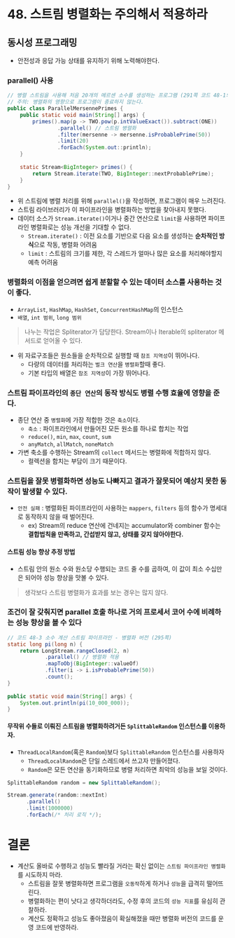 # 48. 스트림 병렬화는 주의해서 적용하라
## 동시성 프로그래밍
- 안전성과 응답 가능 상태를 유지하기 위해 노력해야한다.

### parallel() 사용
```java
// 병렬 스트림을 사용해 처음 20개의 메르센 소수를 생성하는 프로그램 (291쪽 코드 48-1의 병렬화 버전)  
// 주의: 병렬화의 영향으로 프로그램이 종료하지 않는다.  
public class ParallelMersennePrimes {  
    public static void main(String[] args) {  
        primes().map(p -> TWO.pow(p.intValueExact()).subtract(ONE))  
                .parallel() // 스트림 병렬화  
                .filter(mersenne -> mersenne.isProbablePrime(50))  
                .limit(20)  
                .forEach(System.out::println);  
    }  
  
    static Stream<BigInteger> primes() {  
        return Stream.iterate(TWO, BigInteger::nextProbablePrime);  
    }  
}
```
- 위 스트림에 병렬 처리를 위해 `parallel()`을 작성하면, 프로그램이 매우 느려진다.
- 스트림 라이브러리가 이 파이프라인을 병렬화하는 방법을 찾아내지 못했다.
- 데이터 소스가 `Stream.iterate()`이거나 중간 연산으로 `limit`을 사용하면 파이프라인 병렬화로는 성능 개선을 기대할 수 없다.
    - `Stream.iterate()` : 이전 요소를 기반으로 다음 요소를 생성하는 **순차적인 방식**으로 작동, 병렬화 어려움
    - `limit` : 스트림의 크기를 제한, 각 스레드가 얼마나 많은 요소를 처리해야할지 예측 어려움

### 병렬화의 이점을 얻으려면 쉽게 분할할 수 있는 데이터 소스를 사용하는 것이 좋다.
- `ArrayList`, `HashMap`, `HashSet`, `ConcurrentHashMap`의 인스턴스
- `배열`, `int 범위`, `long 범위`
> 나누는 작업은 Spliterator가 담당한다.
> Stream이나 Iterable의 spliterator 메서드로 얻어올 수 있다.

- 위 자료구조들은 원소들을 순차적으로 실행할 때 `참조 지역성`이 뛰어나다.
    - 다량의 데이터를 처리하는 `벌크 연산`을 `병렬화`할때 좋다.
    - 기본 타입의 배열은 `참조 지역성`이 가장 뛰어나다.

### 스트림 파이프라인의 `종단 연산`의 동작 방식도 병렬 수행 효율에 영향을 준다.
- 종단 연산 중 `병렬화`에 가장 적합한 것은 `축소`이다.
    - `축소` : 파이프라인에서 만들어진 모든 원소를 하나로 합치는 작업
    - `reduce()`, `min`, `max`, `count`, `sum`
    - `anyMatch`, `allMatch`, `noneMatch`
- 가변 축소를 수행하는 Stream의 `collect` 메서드는 병렬화에 적합하지 않다.
    - 컬렉션을 함치는 부담이 크기 때문이다.

### 스트림을 잘못 병렬화하면 성능도 나빠지고 결과가 잘못되어 예상치 못한 동작이 발생할 수 있다.
- `안전 실패` : 병렬화된 파이프라인이 사용하는 `mappers`, `filters` 등의 함수가 명세대로 동작하지 않을 때 벌어진다.
    - ex) Stream의 reduce 연산에 건네지는 accumulator와 combiner 함수는 **결합법칙을 만족하고, 간섭받지 않고, 상태를 갖지 않아야한다.**
#### 스트림 성능 향상 추정 방법
- 스트림 안의 원소 수와 원소당 수행되는 코드 줄 수를 곱하여, 이 값이 최소 수십만은 되어야 성능 향상을 맛볼 수 있다.
> 생각보다 스트림 병렬화가 효과를 보는 경우는 많지 않다.

### 조건이 잘 갖춰지면 parallel 호출 하나로 거의 프로세서 코어 수에 비례하는 성능 향상을 볼 수 있다
```java
// 코드 48-3 소수 계산 스트림 파이프라인 - 병렬화 버전 (295쪽)  
static long pi(long n) {  
    return LongStream.rangeClosed(2, n)  
            .parallel() // 병렬화 적용
            .mapToObj(BigInteger::valueOf)  
            .filter(i -> i.isProbablePrime(50))  
            .count();  
}  
  
public static void main(String[] args) {  
    System.out.println(pi(10_000_000));  
}
```

#### 무작위 수들로 이뤄진 스트림을 병렬화하려거든 `SplittableRandom` 인스턴스를 이용하자.
- `ThreadLocalRandom`(혹은 `Random`)보다 `SplittableRandom` 인스턴스를 사용하자
    - `ThreadLocalRandom`은 단일 스레드에서 쓰고자 만들어졌다.
    - `Random`은 모든 연산을 동기화하므로 병렬 처리하면 최악의 성능을 보일 것이다.
```java
SplittableRandom random = new SplittableRandom();

Stream.generate(random::nextInt)
      .parallel()
      .limit(1000000)
      .forEach(/* 처리 로직 */);
```

# 결론
- 계산도 올바로 수행하고 성능도 빨라질 거라는 확신 없이는 `스트림 파이프라인 병렬화`를 시도하지 마라.
    - 스트림을 잘못 병렬화하면 프로그램을 `오동작`하게 하거나 `성능`을 급격히 떨어뜨린다.
    - 병렬화하는 편이 낫다고 생각하더라도, 수정 후의 코드의 `성능 지표`를 유심히 관찰하라.
    - 계산도 정확하고 성능도 좋아졌음이 확실해졌을 때만 병렬화 버전의 코드를 운영 코드에 반영하라.
